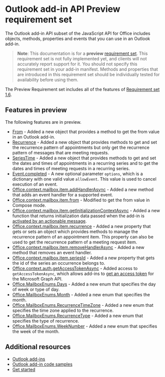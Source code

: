 # Outlook add-in API Preview requirement set

The Outlook add-in API subset of the JavaScript API for Office includes objects, methods, properties and events that you can use in an Outlook add-in.

> **Note**: This documentation is for a **preview** [requirement set](tutorial-api-requirement-sets.html). This requirement set is not fully implemented yet, and clients will not accurately report support for it. You should not specify this requirement set in your add-in manifest. Methods and properties that are introduced in this requirement set should be individually tested for availability before using them.

The Preview Requirement set includes all of the features of [Requirement set 1.6](../1.6/index.md). 

## Features in preview

The following features are in preview.

- [From](https://dev.office.com/reference/add-ins/outlook/preview/From?product=outlook&version=preview) - Added a new object that provides a method to get the from value in an Outlook add-in.
- [Recurrence](https://dev.office.com/reference/add-ins/outlook/preview/Recurrence?product=outlook&version=preview) - Added a new object that provides methods to get and set the recurrence pattern of appointments but only get the recurrence pattern of messages that are meeting requests.
- [SeriesTime](https://dev.office.com/reference/add-ins/outlook/preview/SeriesTime?product=outlook&version=preview) - Added a new object that provides methods to get and set the dates and times of appointments in a recurring series and to get the dates and times of meeting requests in a recurring series.
- [Event.completed](https://dev.office.com/reference/add-ins/outlook/preview/Event?product=outlook&version=preview#completedoptions) - A new optional parameter `options`, which is a dictionary with one valid value `allowEvent`. This value is used to cancel execution of an event.
- [Office.context.mailbox.item.addHandlerAsync](https://dev.office.com/reference/add-ins/outlook/preview/Office.context.mailbox.item?product=outlook&version=preview#addhandlerasynceventtype-handler-options-callback) - Added a new method that adds an event handler for a supported event.
- [Office.context.mailbox.item.from](https://dev.office.com/reference/add-ins/outlook/preview/Office.context.mailbox.item?product=outlook&version=preview#from-emailaddressdetailsfrom) - Modified to get the from value in Compose mode.
- [Office.context.mailbox.item.getInitializationContextAsync](https://dev.office.com/reference/add-ins/outlook/preview/Office.context.mailbox.item?product=outlook&version=preview#getinitializationcontextasyncoptions-callback) - Added a new function that returns initialization data passed when the add-in is [activated by an actionable message](https://docs.microsoft.com/outlook/actionable-messages/invoke-add-in-from-actionable-message).
- [Office.context.mailbox.item.recurrence](https://dev.office.com/reference/add-ins/outlook/preview/Office.context.mailbox.item?product=outlook&version=preview#nullable-recurrence-recurrence) - Added a new property that gets or sets an object which provides methods to manage the recurrence pattern of an appointment item. This property can also be used to get the recurrence pattern of a meeting request item.
- [Office.context.mailbox.item.removeHandlerAsync](https://dev.office.com/reference/add-ins/outlook/preview/Office.context.mailbox.item?product=outlook&version=preview#removehandlerasynceventtype-handler-options-callback) - Added a new method that removes an event handler.
- [Office.context.mailbox.item.seriesId](https://dev.office.com/reference/add-ins/outlook/preview/Office.context.mailbox.item?product=outlook&version=preview#nullable-seriesid-string) - Added a new property that gets the id of the series an occurrence belongs to.
- [Office.context.auth.getAccessTokenAsync](https://dev.office.com/reference/add-ins/shared/Office.context.auth.getAccessTokenAsync?product=outlook) - Added access to `getAccessTokenAsync`, which allows add-ins to [get an access token](https://docs.microsoft.com/outlook/add-ins/authenticate-a-user-with-an-sso-token) for the Microsoft Graph API.
- [Office.MailboxEnums.Days](https://dev.office.com/reference/add-ins/outlook/preview/Office.MailboxEnums?product=outlook&version=preview#days-string) - Added a new enum that specifies the day of week or type of day. 
- [Office.MailboxEnums.Month](https://dev.office.com/reference/add-ins/outlook/preview/Office.MailboxEnums?product=outlook&version=preview#month-string) - Added a new enum that specifies the month.
- [Office.MailboxEnums.RecurrenceTimeZone](https://dev.office.com/reference/add-ins/outlook/preview/Office.MailboxEnums?product=outlook&version=preview#recurrencetimezone-string) - Added a new enum that specifies the time zone applied to the recurrence.
- [Office.MailboxEnums.RecurrenceType](https://dev.office.com/reference/add-ins/outlook/preview/Office.MailboxEnums?product=outlook&version=preview#recurrencetype-string) - Added a new enum that specifies the type of recurrence. 
- [Office.MailboxEnums.WeekNumber](https://dev.office.com/reference/add-ins/outlook/preview/Office.MailboxEnums?product=outlook&version=preview#weeknumber-string) - Added a new enum that specifies the week of the month.

## Additional resources

- [Outlook add-ins](https://docs.microsoft.com/outlook/add-ins/)
- [Outlook add-in code samples](https://developer.microsoft.com/outlook/gallery/?filterBy=Outlook,Samples,Add-ins)
- [Get started](https://docs.microsoft.com/outlook/add-ins/quick-start)